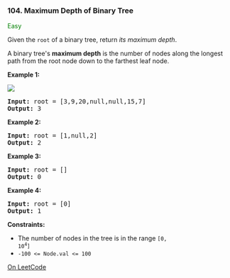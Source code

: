 ### 104. Maximum Depth of Binary Tree

<span style="color:green">Easy</span>

Given the `root` of a binary tree, return _its maximum depth_.

A binary tree's __maximum depth__ is the number of nodes along 
the longest path from the root node down to the farthest leaf node.

__Example 1:__

![](https://assets.leetcode.com/uploads/2020/11/26/tmp-tree.jpg)
<pre>
<b>Input:</b> root = [3,9,20,null,null,15,7]
<b>Output:</b> 3
</pre>

__Example 2:__
<pre>
<b>Input:</b> root = [1,null,2]
<b>Output:</b> 2
</pre>

__Example 3:__
<pre>
<b>Input:</b> root = []
<b>Output:</b> 0
</pre>

__Example 4:__
<pre>
<b>Input:</b> root = [0]
<b>Output:</b> 1
</pre>

__Constraints:__
* The number of nodes in the tree is in 
  the range <code>[0, 10<sup>4</sup>]</code>
* `-100 <= Node.val <= 100`

[On LeetCode](https://leetcode.com/problems/maximum-depth-of-binary-tree/)
